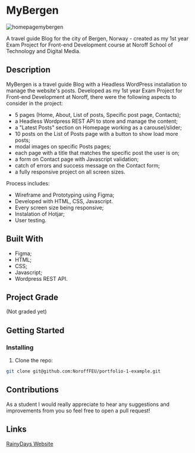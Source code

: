 # MyBergen

![homepagemybergen](https://user-images.githubusercontent.com/50967213/194757834-736fff0c-3440-4863-8fcc-51672a5b2e52.jpg)

A travel guide Blog for the city of Bergen, Norway - created as my 1st year Exam Project for Front-end Development course at Noroff School of Technology and Digital Media.

## Description

MyBergen is a travel guide Blog with a Headless WordPress installation to manage the website's posts.
Developed as my 1st year Exam Project for Front-end Development at Noroff, there were the following aspects to consider in the project:

- 5 pages (Home, About, List of posts, Specific post page, Contacts);
- a Headless Wordpress REST API to store and manage the content;
- a "Latest Posts" section on Homepage working as a carousel/slider;
- 10 posts on the List of Posts page with a button to show load more posts;
- modal images on specific Posts pages;
- each page with a title that matches the specific post the user is on;
- a form on Contact page with Javascript validation;
- catch of errors and success message on the Contact form;
- a fully responsive project on all screen sizes.

Process includes:

- Wireframe and Prototyping using Figma;
- Developed with HTML, CSS, Javascript.
- Every screen size being responsive;
- Instalation of Hotjar;
- User testing.

## Built With

- Figma;
- HTML;
- CSS;
- Javascript;
- Wordpress REST API.

## Project Grade
(Not graded yet)

## Getting Started

### Installing

1. Clone the repo:

```bash
git clone git@github.com:NoroffFEU/portfolio-1-example.git
```

## Contributions

As a student I would really appreciate to hear any suggestions and improvements from you so feel free to open a pull request!

## Links

[RainyDays Website](https://mybergen.netlify.app/)
